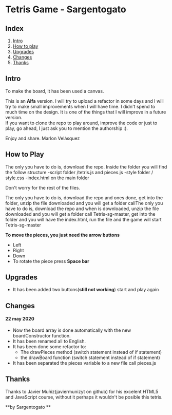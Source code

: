 # Tetris Game - Sargentogato

## Index

1.  [Intro](#intro "intro")
2.  [How to play](#how-to-play)
3.  [Upgrades](#upgrades)
4.  [Changes](#changes)
5.  [Thanks](#thanks)

## Intro

To make the board, it has been used a canvas.

This is an **Alfa** version. I will try to upload a refactor in some days and I will try to make small improvements when I will have time. I didn't spend to much time on the design. It is one of the things that I will improve in a future version.  
If you want to clone the repo to play around, improve the code or just to play, go ahead, I just ask you to mention the authorship :).

Enjoy and share. Marlon Velásquez

## How to Play
The only you have to do is, download the repo. Inside the folder you will find the follow structure
-script folder /tetris.js and pieces.js
-style folder / style.css
-index.html on the main folder

Don't worry for the rest of the files. 

The only you have to do is, download the repo and ones done, get into the folder, unzip the file downloaded and you will get a folder callThe only you have to do is, download the repo and when is downloaded,  unzip the file downloaded and you will get a folder call Tetris-sg-master, get into the folder and you will have the index.html, run the file and the game will start Tetris-sg-master

**To move the pieces, you just need the arrow buttons**

- Left
- Right
- Down
- To rotate the piece press **Space bar**

## Upgrades

- It has been added two buttons(**still not working**) start and play again

## Changes

#### 22 may 2020

- Now the board array is done automatically with the new boardConstructor function.
- It has been renamed all to English.
- It has been done some refactor to:
  - The drawPieces method (switch statement instead of if statement)
  - the drawBoard function (switch statement instead of if statement)
- It has been separated the pieces variable to a new file call pieces.js

## Thanks

Thanks to Javier Muñiz(javiermunizyt on github) for his excelent HTML5 and JavaScript course, without it perhaps it wouldn't be posible this tetris.

**by Sargentogato **
